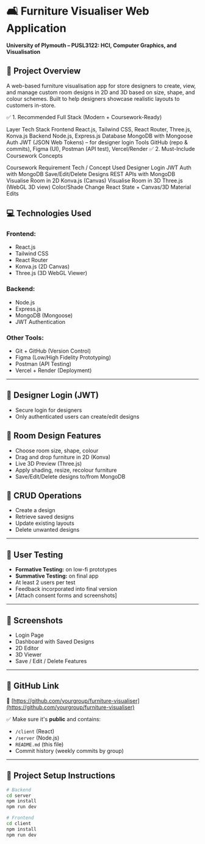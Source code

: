 # 🛋️ Furniture Visualiser Web Application

**University of Plymouth – PUSL3122: HCI, Computer Graphics, and Visualisation**

## 📜 Project Overview

A web-based furniture visualisation app for store designers to create, view, and manage custom room designs in 2D and 3D based on size, shape, and colour schemes. Built to help designers showcase realistic layouts to customers in-store.

✅ 1. Recommended Full Stack (Modern + Coursework-Ready)

Layer	Tech Stack
Frontend	React.js, Tailwind CSS, React Router, Three.js, Konva.js
Backend	Node.js, Express.js
Database	MongoDB with Mongoose
Auth	JWT (JSON Web Tokens) – for designer login
Tools	GitHub (repo & commits), Figma (UI), Postman (API test), Vercel/Render
✅ 2. Must-Include Coursework Concepts

Coursework Requirement	Tech / Concept Used
Designer Login	JWT Auth with MongoDB
Save/Edit/Delete Designs	REST APIs with MongoDB
Visualise Room in 2D	Konva.js (Canvas)
Visualise Room in 3D	Three.js (WebGL 3D view)
Color/Shade Change	React State + Canvas/3D Material Edits

## 💻 Technologies Used

### Frontend:
- React.js
- Tailwind CSS
- React Router
- Konva.js (2D Canvas)
- Three.js (3D WebGL Viewer)

### Backend:
- Node.js
- Express.js
- MongoDB (Mongoose)
- JWT Authentication

### Other Tools:
- Git + GitHub (Version Control)
- Figma (Low/High Fidelity Prototyping)
- Postman (API Testing)
- Vercel + Render (Deployment)

---

## 👤 Designer Login (JWT)

- Secure login for designers
- Only authenticated users can create/edit designs

## 🎨 Room Design Features

- Choose room size, shape, colour
- Drag and drop furniture in 2D (Konva)
- Live 3D Preview (Three.js)
- Apply shading, resize, recolour furniture
- Save/Edit/Delete designs to/from MongoDB

## 🔄 CRUD Operations

- Create a design
- Retrieve saved designs
- Update existing layouts
- Delete unwanted designs

---

## 🧪 User Testing

- **Formative Testing:** on low-fi prototypes
- **Summative Testing:** on final app
- At least 2 users per test
- Feedback incorporated into final version
- [Attach consent forms and screenshots]

---

## 📸 Screenshots

- Login Page  
- Dashboard with Saved Designs  
- 2D Editor  
- 3D Viewer  
- Save / Edit / Delete Features  

---

## 🔗 GitHub Link

🔗 [https://github.com/yourgroup/furniture-visualiser](https://github.com/yourgroup/furniture-visualiser)

✅ Make sure it's **public** and contains:
- `/client` (React)
- `/server` (Node.js)
- `README.md` (this file)
- Commit history (weekly commits by group)

---

## 📁 Project Setup Instructions

```bash
# Backend
cd server
npm install
npm run dev

# Frontend
cd client
npm install
npm run dev
